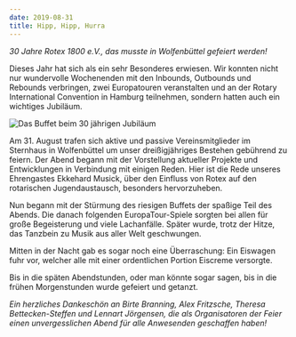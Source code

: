 ```yaml
---
date: 2019-08-31
title: Hipp, Hipp, Hurra
---
```


*30 Jahre Rotex 1800 e.V., das musste in Wolfenbüttel gefeiert werden!*

Dieses Jahr hat sich als ein sehr Besonderes erwiesen. Wir konnten nicht nur
wundervolle Wochenenden mit den Inbounds, Outbounds und Rebounds verbringen,
zwei Europatouren veranstalten und an der Rotary International Convention in 
Hamburg teilnehmen, sondern hatten auch ein wichtiges Jubiläum. 

![Das Buffet beim 30 jährigen Jubiläum](/img/2019-jubilaeum.jpg)

Am 31. August trafen sich aktive und passive Vereinsmitglieder im Sternhaus in
Wolfenbüttel um unser dreißigjähriges Bestehen gebührend zu feiern. Der Abend
begann mit der Vorstellung aktueller Projekte und Entwicklungen in Verbindung
mit einigen Reden. Hier ist die Rede unseres Ehrengastes Ekkehard Musick, über
den Einfluss von Rotex auf den rotarischen Jugendaustausch, besonders
hervorzuheben. 

Nun begann mit der Stürmung des riesigen Buffets der spaßige Teil des Abends.
Die danach folgenden EuropaTour-Spiele sorgten bei allen für große Begeisterung
und viele Lachanfälle. Später wurde, trotz der Hitze, das Tanzbein zu Musik aus
aller Welt geschwungen.

Mitten in der Nacht gab es sogar noch eine Überraschung: Ein Eiswagen fuhr vor,
       welcher alle mit einer ordentlichen Portion Eiscreme versorgte.

Bis in die späten Abendstunden, oder man könnte sogar sagen, bis in die frühen
Morgenstunden wurde gefeiert und getanzt.

*Ein herzliches Dankeschön an Birte Branning, Alex Fritzsche, Theresa
Bettecken-Steffen und Lennart Jörgensen, die als Organisatoren der Feier einen
unvergesslichen Abend für alle Anwesenden geschaffen haben!*
